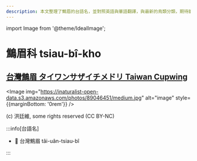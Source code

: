 ```yaml
---
description: 本文整理了鷦眉的台語名，並對照英語與華語翻譯，與最新的鳥類分類，期待能夠供未來的台語鳥類圖鑑當作參考
---
```


import Image from '@theme/IdealImage';

# 鷦眉科 tsiau-bî-kho

## [台灣鷦眉 タイワンサザイチメドリ Taiwan Cupwing](https://ebird.org/species/taiwrb1)

<Image img="https://inaturalist-open-data.s3.amazonaws.com/photos/89046451/medium.jpg" alt="image" style={{marginBottom: '0rem'}} />

<p className="image-caption">
(c) 洪廷維, some rights reserved (CC BY-NC)
</p>

:::info[台語名]

- 🎯 台灣鷦眉 tâi-uân-tsiau-bî

:::
